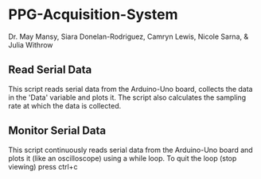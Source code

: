 # PPG-Acquisition-System

Dr. May Mansy, Siara Donelan-Rodriguez, Camryn Lewis, Nicole Sarna, & Julia Withrow

## Read Serial Data
This script reads serial data from the Arduino-Uno board, collects the data
in the 'Data' variable and plots it. The script also calculates the
sampling rate at which the data is collected.

## Monitor Serial Data
This script continuously reads serial data from the Arduino-Uno board and
plots it (like an oscilloscope) using a while loop. To quit the loop
(stop viewing) press ctrl+c
